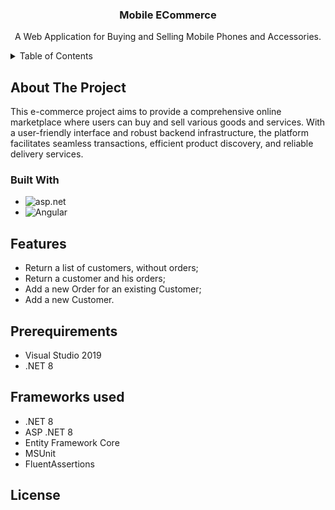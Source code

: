 <div align="center">
  <h3 align="center">Mobile ECommerce</h3>
  <p align="center">
    A Web Application for Buying and Selling Mobile Phones and Accessories.
    <br />

  </p>
</div>

<!-- TABLE OF CONTENTS -->
<details>
  <summary>Table of Contents</summary>
  <ol>
    <li>
      <a href="#about-the-project">About The Project</a>
      <ul>
        <li><a href="#built-with">Built With</a></li>
      </ul>
    </li>
    <li>
        <li><a href="#Features">Features</a></li>
        <li><a href="#Prerequirements">Prerequirements</a></li>
        <li><a href="#Frameworks-used">Frameworks used</a></li>
  </ol>
</details>

<!-- ABOUT THE PROJECT -->

## About The Project

This e-commerce project aims to provide a comprehensive online marketplace where users can buy and sell various goods and services. With a user-friendly interface and robust backend infrastructure, the platform facilitates seamless transactions, efficient product discovery, and reliable delivery services.

### Built With

- ![asp.net](https://img.shields.io/badge/ASP.NET-5C2D91?style=for-the-badge&logo=.net&logoColor=white)
- ![Angular](https://img.shields.io/badge/Angular-DD0031?style=for-the-badge&logo=angular&logoColor=white)

## Features

* Return a list of customers, without orders; 
* Return a customer and his orders; 
* Add a new Order for an existing Customer; 
* Add a new Customer.

## Prerequirements

* Visual Studio 2019 
* .NET 8

## Frameworks used
* .NET 8
* ASP .NET 8
* Entity Framework Core 
* MSUnit
* FluentAssertions







## License


[Angular.io]: https://img.shields.io/badge/Angular-DD0031?style=for-the-badge&logo=angular&logoColor=white

[asp.net]: https://img.shields.io/badge/ASP.NET-5C2D91?style=for-the-badge&logo=.net&logoColor=white
